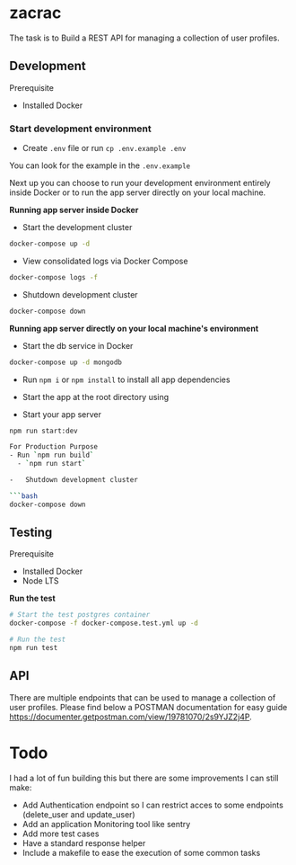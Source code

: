 # zacrac

The task is to Build a REST API for managing a collection of user profiles.

## Development

Prerequisite

-   Installed Docker

### Start development environment

-   Create `.env` file or run `cp .env.example .env`

You can look for the example in the `.env.example` 

Next up you can choose to run your development environment entirely inside Docker or to run the app server directly on your local machine.

**Running app server inside Docker**

-   Start the development cluster

```bash
docker-compose up -d
```

-   View consolidated logs via Docker Compose

```bash
docker-compose logs -f
```
-   Shutdown development cluster

```bash
docker-compose down
```

**Running app server directly on your local machine's environment**

-   Start the db service in Docker

```bash
docker-compose up -d mongodb
```

- Run `npm i` or `npm install` to install all app dependencies
- Start the app at the root directory using

-   Start your app server

```bash
npm run start:dev

For Production Purpose
- Run `npm run build` 
  - `npm run start` 

-   Shutdown development cluster

```bash
docker-compose down
```

## Testing

Prerequisite

-   Installed Docker
-   Node LTS

**Run the test**

```bash
# Start the test postgres container
docker-compose -f docker-compose.test.yml up -d

# Run the test
npm run test
```

## API

There are multiple endpoints that can be used to manage a collection of user profiles. Please find below a POSTMAN documentation for easy guide <a href="https://documenter.getpostman.com/view/19781070/2s9YJZ2j4P">https://documenter.getpostman.com/view/19781070/2s9YJZ2j4P</a>.

# Todo

I had a lot of fun building this but there are some improvements I can still make:
- Add Authentication endpoint so I can restrict acces to some endpoints (delete_user and update_user)
- Add an application Monitoring tool like sentry
- Add more test cases
- Have a standard response helper
- Include a makefile to ease the execution of some common tasks
